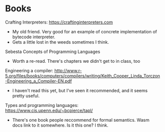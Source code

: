 # Books

Crafting Interpreters:
https://craftinginterpreters.com
- My old friend. Very good for an example of concrete implementation of bytecode interpreter.
- Gets a little lost in the weeds sometimes I think.

Sebesta Concepts of Programming Languages
- Worth a re-read. There's chapters we didn't get to in class, too

Engineering a compiler:
http://www.r-5.org/files/books/computers/compilers/writing/Keith_Cooper_Linda_Torczon-Engineering_a_Compiler-EN.pdf
- I haven't read this yet, but I've seen it recommended, and it seems pretty useful.

Types and programming languages:
https://www.cis.upenn.edu/~bcpierce/tapl/
- There's one book people reccommend for formal semantics. Wasm docs link to it somewhere. Is it this one? I think.
